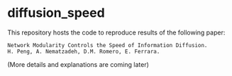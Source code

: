 # diffusion_speed

This repository hosts the code to reproduce results of the following paper:

`Network Modularity Controls the Speed of Information Diffusion.`  
`H. Peng, A. Nematzadeh, D.M. Romero, E. Ferrara.`


(More details and explanations are coming later)
